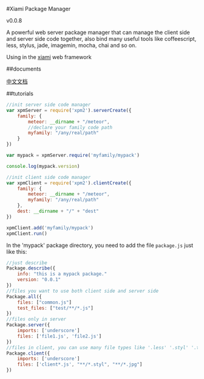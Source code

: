 #Xiami Package Manager

v0.0.8

A powerful web server package manager that can manage the client side and server side code together, also bind many useful tools like coffeescript, less, stylus, jade, imagemin, mocha, chai and so on.

Using in the [xiami](https://github.com/xiamidaxia/xiami) web framework

##documents

[中文文档](https://github.com/xiamidaxia/xpm/blob/develop/docs/%E4%B8%AD%E6%96%87%E6%96%87%E6%A1%A3.md)

##tutorials

```javascript
//init server side code manager
var xpmServer = require('xpm2').serverCreate({
    family: {
        meteor: __dirname + "/meteor",
        //declare your family code path
        myfamily: "/any/real/path"
    }
})

var mypack = xpmServer.require('myfamily/mypack')

console.log(mypack.version)

```

```javascript
//init client side code manager
var xpmClient = require('xpm2').clientCreate({
    family: {
        meteor: __dirname + "/meteor",
        myfamily: "/any/real/path"
    },
    dest: __dirname + "/" + "dest"
})

xpmClient.add('myfamily/mypack')
xpmClient.run()
```

In the 'mypack' package directory, you need to add the file `package.js` just like this:

```javascript
//just describe
Package.describe({
    info: "this is a mypack package."
    version: "0.0.1"
})
//files you want to use both client side and server side
Package.all({
    files: ["common.js"]
    test_files: ["test/**/*.js"]
})
//files only in server
Package.server({
    imports: ['underscore']             
    files: ['file1.js', 'file2.js']
})
//files in client, you can use many file types like '.less' '.styl' '.tpl' and so on
Package.client({
    imports: ['underscore']             
    files: ['client*.js', "**/*.styl", "**/*.jpg"]
})

```

